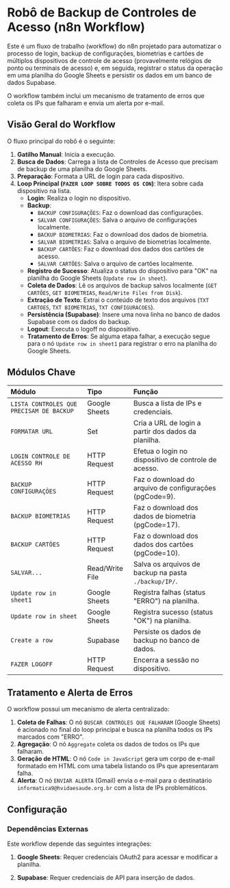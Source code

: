 # Robô de Backup de Controles de Acesso (n8n Workflow)

Este é um fluxo de trabalho (workflow) do n8n projetado para automatizar o processo de login, backup de configurações, biometrias e cartões de múltiplos dispositivos de controle de acesso (provavelmente relógios de ponto ou terminais de acesso) e, em seguida, registrar o status da operação em uma planilha do Google Sheets e persistir os dados em um banco de dados Supabase.

O workflow também inclui um mecanismo de tratamento de erros que coleta os IPs que falharam e envia um alerta por e-mail.

## Visão Geral do Workflow

O fluxo principal do robô é o seguinte:

1.  **Gatilho Manual**: Inicia a execução.
2.  **Busca de Dados**: Carrega a lista de Controles de Acesso que precisam de backup de uma planilha do Google Sheets.
3.  **Preparação**: Formata a URL de login para cada dispositivo.
4.  **Loop Principal (`FAZER LOOP SOBRE TODOS OS CON`)**: Itera sobre cada dispositivo na lista.
    * **Login**: Realiza o login no dispositivo.
    * **Backup**:
        * `BACKUP CONFIGURAÇÕES`: Faz o download das configurações.
        * `SALVAR CONFIGURAÇÕES`: Salva o arquivo de configurações localmente.
        * `BACKUP BIOMETRIAS`: Faz o download dos dados de biometria.
        * `SALVAR BIOMETRIAS`: Salva o arquivo de biometrias localmente.
        * `BACKUP CARTÕES`: Faz o download dos dados dos cartões de acesso.
        * `SALVAR CARTÕES`: Salva o arquivo de cartões localmente.
    * **Registro de Sucesso**: Atualiza o status do dispositivo para "OK" na planilha do Google Sheets (`Update row in sheet`).
    * **Coleta de Dados**: Lê os arquivos de backup salvos localmente (`GET CARTÕES`, `GET BIOMETRIAS`, `Read/Write Files from Disk`).
    * **Extração de Texto**: Extrai o conteúdo de texto dos arquivos (`TXT CARTOES`, `TXT BIOMETRIAS`, `TXT CONFIGURACOES`).
    * **Persistência (Supabase)**: Insere uma nova linha no banco de dados Supabase com os dados do backup.
    * **Logout**: Executa o logoff no dispositivo.
    * **Tratamento de Erros**: Se alguma etapa falhar, a execução segue para o nó `Update row in sheet1` para registrar o erro na planilha do Google Sheets.

## Módulos Chave

| Módulo | Tipo | Função |
| :--- | :--- | :--- |
| `LISTA CONTROLES QUE PRECISAM DE BACKUP` | Google Sheets | Busca a lista de IPs e credenciais. |
| `FORMATAR URL` | Set | Cria a URL de login a partir dos dados da planilha. |
| `LOGIN CONTROLE DE ACESSO RH` | HTTP Request | Efetua o login no dispositivo de controle de acesso. |
| `BACKUP CONFIGURAÇÕES` | HTTP Request | Faz o download do arquivo de configurações (pgCode=9). |
| `BACKUP BIOMETRIAS` | HTTP Request | Faz o download dos dados de biometria (pgCode=17). |
| `BACKUP CARTÕES` | HTTP Request | Faz o download dos dados dos cartões (pgCode=10). |
| `SALVAR...` | Read/Write File | Salva os arquivos de backup na pasta `./backup/IP/`. |
| `Update row in sheet1` | Google Sheets | Registra falhas (status "ERRO") na planilha. |
| `Update row in sheet` | Google Sheets | Registra sucesso (status "OK") na planilha. |
| `Create a row` | Supabase | Persiste os dados de backup no banco de dados. |
| `FAZER LOGOFF` | HTTP Request | Encerra a sessão no dispositivo. |

## Tratamento e Alerta de Erros

O workflow possui um mecanismo de alerta centralizado:

1.  **Coleta de Falhas**: O nó `BUSCAR CONTROLES QUE FALHARAM` (Google Sheets) é acionado no final do loop principal e busca na planilha todos os IPs marcados com "ERRO".
2.  **Agregação**: O nó `Aggregate` coleta os dados de todos os IPs que falharam.
3.  **Geração de HTML**: O nó `Code in JavaScript` gera um corpo de e-mail formatado em HTML com uma tabela listando os IPs que apresentaram falha.
4.  **Alerta**: O nó `ENVIAR ALERTA` (Gmail) envia o e-mail para o destinatário `informatica9@hvidaesaude.org.br` com a lista de IPs problemáticos.

## Configuração

### Dependências Externas

Este workflow depende das seguintes integrações:

1.  **Google Sheets**: Requer credenciais OAuth2 para acessar e modificar a planilha.

2.  **Supabase**: Requer credenciais de API para inserção de dados.
   
